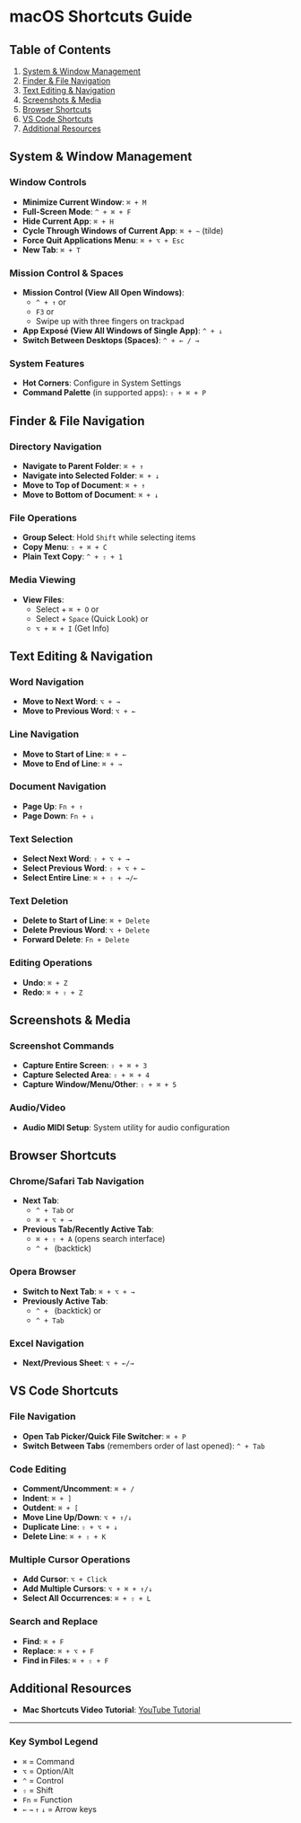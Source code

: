 # macOS Shortcuts Guide

## Table of Contents

1. [System & Window Management](#system--window-management)
2. [Finder & File Navigation](#finder--file-navigation)
3. [Text Editing & Navigation](#text-editing--navigation)
4. [Screenshots & Media](#screenshots--media)
5. [Browser Shortcuts](#browser-shortcuts)
6. [VS Code Shortcuts](#vs-code-shortcuts)
7. [Additional Resources](#additional-resources)

## System & Window Management

### Window Controls
- **Minimize Current Window**: `⌘ + M`
- **Full-Screen Mode**: `^ + ⌘ + F`
- **Hide Current App**: `⌘ + H`
- **Cycle Through Windows of Current App**: `⌘ + ~` (tilde)
- **Force Quit Applications Menu**: `⌘ + ⌥ + Esc`
- **New Tab**: `⌘ + T`

### Mission Control & Spaces
- **Mission Control (View All Open Windows)**: 
  - `^ + ↑` or 
  - `F3` or 
  - Swipe up with three fingers on trackpad
- **App Exposé (View All Windows of Single App)**: `^ + ↓`
- **Switch Between Desktops (Spaces)**: `^ + ← / →`

### System Features
- **Hot Corners**: Configure in System Settings
- **Command Palette** (in supported apps): `⇧ + ⌘ + P`

## Finder & File Navigation

### Directory Navigation
- **Navigate to Parent Folder**: `⌘ + ↑`
- **Navigate into Selected Folder**: `⌘ + ↓`
- **Move to Top of Document**: `⌘ + ↑`
- **Move to Bottom of Document**: `⌘ + ↓`

### File Operations
- **Group Select**: Hold `Shift` while selecting items
- **Copy Menu**: `⇧ + ⌘ + C`
- **Plain Text Copy**: `^ + ⇧ + 1`

### Media Viewing
- **View Files**: 
  - Select + `⌘ + O` or
  - Select + `Space` (Quick Look) or
  - `⌥ + ⌘ + I` (Get Info)

## Text Editing & Navigation

### Word Navigation
- **Move to Next Word**: `⌥ + →`
- **Move to Previous Word**: `⌥ + ←`

### Line Navigation
- **Move to Start of Line**: `⌘ + ←`
- **Move to End of Line**: `⌘ + →`

### Document Navigation
- **Page Up**: `Fn + ↑`
- **Page Down**: `Fn + ↓`

### Text Selection
- **Select Next Word**: `⇧ + ⌥ + →`
- **Select Previous Word**: `⇧ + ⌥ + ←`
- **Select Entire Line**: `⌘ + ⇧ + →/←`

### Text Deletion
- **Delete to Start of Line**: `⌘ + Delete`
- **Delete Previous Word**: `⌥ + Delete`
- **Forward Delete**: `Fn + Delete`

### Editing Operations
- **Undo**: `⌘ + Z`
- **Redo**: `⌘ + ⇧ + Z`

## Screenshots & Media

### Screenshot Commands
- **Capture Entire Screen**: `⇧ + ⌘ + 3`
- **Capture Selected Area**: `⇧ + ⌘ + 4`
- **Capture Window/Menu/Other**: `⇧ + ⌘ + 5`

### Audio/Video
- **Audio MIDI Setup**: System utility for audio configuration

## Browser Shortcuts

### Chrome/Safari Tab Navigation
- **Next Tab**: 
  - `^ + Tab` or 
  - `⌘ + ⌥ + →`
- **Previous Tab/Recently Active Tab**: 
  - `⌘ + ⇧ + A` (opens search interface)
  - `^ + ` (backtick)

### Opera Browser
- **Switch to Next Tab**: `⌘ + ⌥ + →`
- **Previously Active Tab**: 
  - `^ + ` (backtick) or
  - `^ + Tab`

### Excel Navigation
- **Next/Previous Sheet**: `⌥ + ←/→`

## VS Code Shortcuts

### File Navigation
- **Open Tab Picker/Quick File Switcher**: `⌘ + P`
- **Switch Between Tabs** (remembers order of last opened): `^ + Tab`

### Code Editing
- **Comment/Uncomment**: `⌘ + /`
- **Indent**: `⌘ + ]`
- **Outdent**: `⌘ + [`
- **Move Line Up/Down**: `⌥ + ↑/↓`
- **Duplicate Line**: `⇧ + ⌥ + ↓`
- **Delete Line**: `⌘ + ⇧ + K`

### Multiple Cursor Operations
- **Add Cursor**: `⌥ + Click`
- **Add Multiple Cursors**: `⌥ + ⌘ + ↑/↓`
- **Select All Occurrences**: `⌘ + ⇧ + L`

### Search and Replace
- **Find**: `⌘ + F`
- **Replace**: `⌘ + ⌥ + F`
- **Find in Files**: `⌘ + ⇧ + F`

## Additional Resources

- **Mac Shortcuts Video Tutorial**: [YouTube Tutorial](https://www.youtube.com/watch?v=n-ECXna1hiY)

---

### Key Symbol Legend
- `⌘` = Command
- `⌥` = Option/Alt
- `^` = Control
- `⇧` = Shift
- `Fn` = Function
- `←` `→` `↑` `↓` = Arrow keys